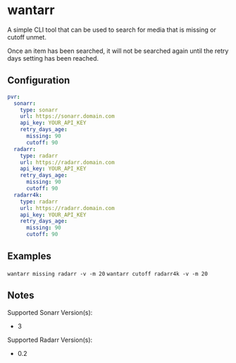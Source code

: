 # wantarr

A simple CLI tool that can be used to search for media that is
missing or cutoff unmet.

Once an item has been searched, it will not be searched again until the retry days setting has been reached.

## Configuration

```yaml
pvr:
  sonarr:
    type: sonarr
    url: https://sonarr.domain.com
    api_key: YOUR_API_KEY
    retry_days_age:
      missing: 90
      cutoff: 90
  radarr:
    type: radarr
    url: https://radarr.domain.com
    api_key: YOUR_API_KEY
    retry_days_age:
      missing: 90
      cutoff: 90
  radarr4k:
    type: radarr
    url: https://radarr.domain.com
    api_key: YOUR_API_KEY
    retry_days_age:
      missing: 90
      cutoff: 90
```


## Examples

`wantarr missing radarr -v -m 20`
`wantarr cutoff radarr4k -v -m 20`

## Notes

Supported Sonarr Version(s):

- 3

Supported Radarr Version(s):

- 0.2
